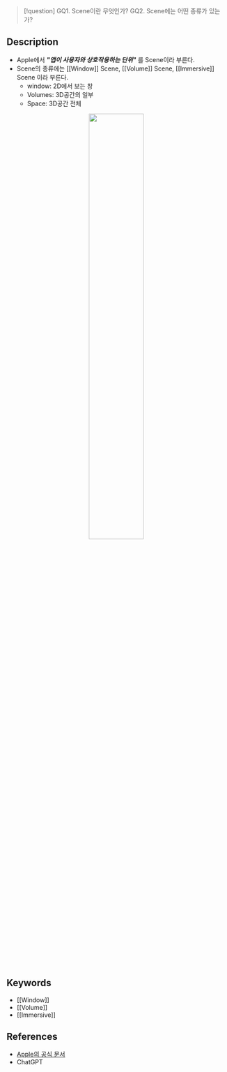 >[!question]
> GQ1. Scene이란 무엇인가?
> GQ2. Scene에는 어떤 종류가 있는가?

## Description
- Apple에서 ***"앱이 사용자와 상호작용하는 단위"*** 를 Scene이라 부른다.
- Scene의 종류에는 [[Window]] Scene, [[Volume]] Scene, [[Immersive]] Scene 이라 부른다.
	- window: 2D에서 보는 창
    - Volumes: 3D공간의 일부
    - Space: 3D공간 전체


<div align="center">
	<img src="Scene.png" width="50%">
</div>


## Keywords
+ [[Window]]
+ [[Volume]]
+ [[Immersive]]

## References
- [Apple의 공식 문서](https://developer.apple.com/visionos/get-started/?utm_source=chatgpt.com)
- ChatGPT